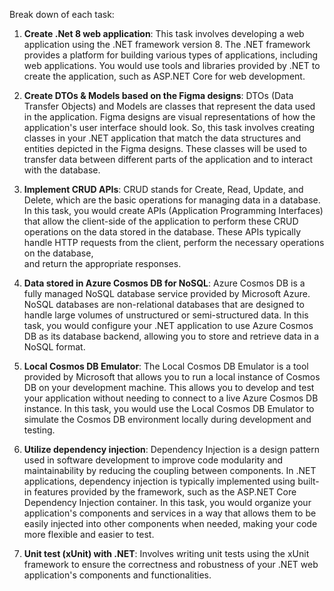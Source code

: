 Break down of each task:

1. **Create .Net 8 web application**: This task involves developing a web application using the .NET framework version 8. The .NET framework provides a platform for 
                                      building various types of applications, including web applications. You would use tools and libraries provided by .NET to create 
                                      the application, such as ASP.NET Core for web development.

2. **Create DTOs & Models based on the Figma designs**: DTOs (Data Transfer Objects) and Models are classes that represent the data used in the application. Figma designs 
                                      are visual representations of how the application's user interface should look. So, this task involves creating classes in your .NET 
                                      application that match the data structures and entities depicted in the Figma designs. These classes will be used to transfer data between 
                                      different parts of the application and to interact with the database.

3. **Implement CRUD APIs**: CRUD stands for Create, Read, Update, and Delete, which are the basic operations for managing data in a database. In this task, you would create 
                                      APIs (Application Programming Interfaces) that allow the client-side of the application to perform these CRUD operations on the data 
                                      stored in the database. These APIs typically handle HTTP requests from the client, perform the necessary operations on the database,  
                                      and return the appropriate responses.

4. **Data stored in Azure Cosmos DB for NoSQL**: Azure Cosmos DB is a fully managed NoSQL database service provided by Microsoft Azure. NoSQL databases are non-relational 
                                      databases that are designed to handle large volumes of unstructured or semi-structured data. In this task, you would configure 
                                      your .NET application to use Azure Cosmos DB as its database backend, allowing you to store and retrieve data in a NoSQL format.

5. **Local Cosmos DB Emulator**: The Local Cosmos DB Emulator is a tool provided by Microsoft that allows you to run a local instance of Cosmos DB on your development machine. 
                                     This allows you to develop and test your application without needing to connect to a live Azure Cosmos DB instance. In this task, 
                                     you would use the Local Cosmos DB Emulator to simulate the Cosmos DB environment locally during development and testing.

6. **Utilize dependency injection**: Dependency Injection is a design pattern used in software development to improve code modularity and maintainability by reducing 
                                     the coupling between components. In .NET applications, dependency injection is typically implemented using built-in features 
                                     provided by the framework, such as the ASP.NET Core Dependency Injection container. In this task, you would organize your application's 
                                     components and services in a way that allows them to be easily injected into other components when needed, making your code more flexible 
                                     and easier to test.

7. **Unit test (xUnit) with .NET**: Involves writing unit tests using the xUnit framework to ensure the correctness and robustness of your .NET web application's components 
                                    and functionalities.
